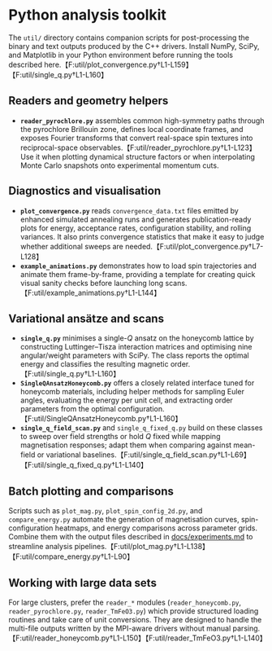 # Python analysis toolkit

The `util/` directory contains companion scripts for post-processing the binary and text outputs produced by the C++ drivers. Install NumPy, SciPy, and Matplotlib in your Python environment before running the tools described here.【F:util/plot_convergence.py†L1-L159】【F:util/single_q.py†L1-L160】

## Readers and geometry helpers

- **`reader_pyrochlore.py`** assembles common high-symmetry paths through the pyrochlore Brillouin zone, defines local coordinate frames, and exposes Fourier transforms that convert real-space spin textures into reciprocal-space observables.【F:util/reader_pyrochlore.py†L1-L123】 Use it when plotting dynamical structure factors or when interpolating Monte Carlo snapshots onto experimental momentum cuts.

## Diagnostics and visualisation

- **`plot_convergence.py`** reads `convergence_data.txt` files emitted by enhanced simulated annealing runs and generates publication-ready plots for energy, acceptance rates, configuration stability, and rolling variances. It also prints convergence statistics that make it easy to judge whether additional sweeps are needed.【F:util/plot_convergence.py†L7-L128】
- **`example_animations.py`** demonstrates how to load spin trajectories and animate them frame-by-frame, providing a template for creating quick visual sanity checks before launching long scans.【F:util/example_animations.py†L1-L144】

## Variational ansätze and scans

- **`single_q.py`** minimises a single-$Q$ ansatz on the honeycomb lattice by constructing Luttinger–Tisza interaction matrices and optimising nine angular/weight parameters with SciPy. The class reports the optimal energy and classifies the resulting magnetic order.【F:util/single_q.py†L1-L160】
- **`SingleQAnsatzHoneycomb.py`** offers a closely related interface tuned for honeycomb materials, including helper methods for sampling Euler angles, evaluating the energy per unit cell, and extracting order parameters from the optimal configuration.【F:util/SingleQAnsatzHoneycomb.py†L1-L160】
- **`single_q_field_scan.py`** and `single_q_fixed_q.py` build on these classes to sweep over field strengths or hold $Q$ fixed while mapping magnetisation responses; adapt them when comparing against mean-field or variational baselines.【F:util/single_q_field_scan.py†L1-L69】【F:util/single_q_fixed_q.py†L1-L140】

## Batch plotting and comparisons

Scripts such as `plot_mag.py`, `plot_spin_config_2d.py`, and `compare_energy.py` automate the generation of magnetisation curves, spin-configuration heatmaps, and energy comparisons across parameter grids. Combine them with the output files described in [docs/experiments.md](experiments.md) to streamline analysis pipelines.【F:util/plot_mag.py†L1-L138】【F:util/compare_energy.py†L1-L90】

## Working with large data sets

For large clusters, prefer the `reader_*` modules (`reader_honeycomb.py`, `reader_pyrochlore.py`, `reader_TmFeO3.py`) which provide structured loading routines and take care of unit conversions. They are designed to handle the multi-file outputs written by the MPI-aware drivers without manual parsing.【F:util/reader_honeycomb.py†L1-L150】【F:util/reader_TmFeO3.py†L1-L140】
